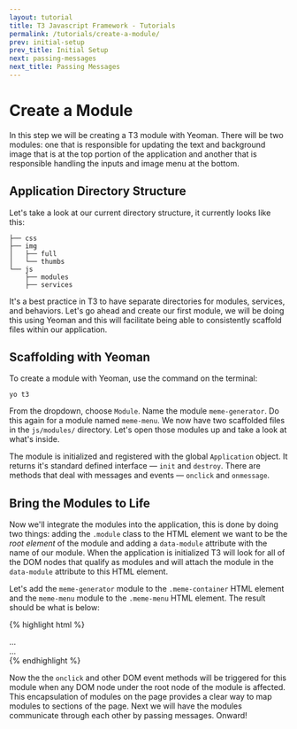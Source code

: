 ```yaml
---
layout: tutorial
title: T3 Javascript Framework - Tutorials
permalink: /tutorials/create-a-module/
prev: initial-setup
prev_title: Initial Setup
next: passing-messages
next_title: Passing Messages
---
```


# Create a Module

In this step we will be creating a T3 module with Yeoman. There will be two modules: one that is responsible for updating the text and background image that is at the top portion of the application and another that is responsible handling the inputs and image menu at the bottom.

## Application Directory Structure

Let's take a look at our current directory structure, it currently looks like this:

```
├── css
├── img
│   ├── full
│   └── thumbs
└── js
    ├── modules
    ├── services
```

It's a best practice in T3 to have separate directories for modules, services, and behaviors. Let's go ahead and create our first module, we will be doing this using Yeoman and this will facilitate being able to consistently scaffold files within our application.


## Scaffolding with Yeoman

To create a module with Yeoman, use the command on the terminal:

```
yo t3
```

From the dropdown, choose `Module`. Name the module `meme-generator`. Do this again for a module named `meme-menu`. We now have two scaffolded files in the `js/modules/` directory. Let's open those modules up and take a look at what's inside.

The module is initialized and registered with the global `Application` object. It returns it's standard defined interface — `init` and `destroy`. There are methods that deal with messages and events — `onclick` and `onmessage`.

## Bring the Modules to Life

Now we'll integrate the modules into the application, this is done by doing two things: adding the `.module` class to the HTML element we want to be the *root element* of the module and adding a `data-module` attribute with the name of our module. When the application is initialized T3 will look for all of the DOM nodes that qualify as modules and will attach the module in the `data-module` attribute to this HTML element.

Let's add the `meme-generator` module to the `.meme-container` HTML element and the `meme-menu` module to the `.meme-menu` HTML element. The result should be what is below:

{% highlight html %}
<div class="meme-container module" data-module="meme-generator">
  ...
</div>

<div class="meme-menu module" data-module="meme-menu">
  ...
</div>
{% endhighlight %}

Now the the `onclick` and other DOM event methods will be triggered for this module when any DOM node under the root node of the module is affected. This encapsulation of modules on the page provides a clear way to map modules to sections of the page. Next we will have the modules communicate through each other by passing messages. Onward!
